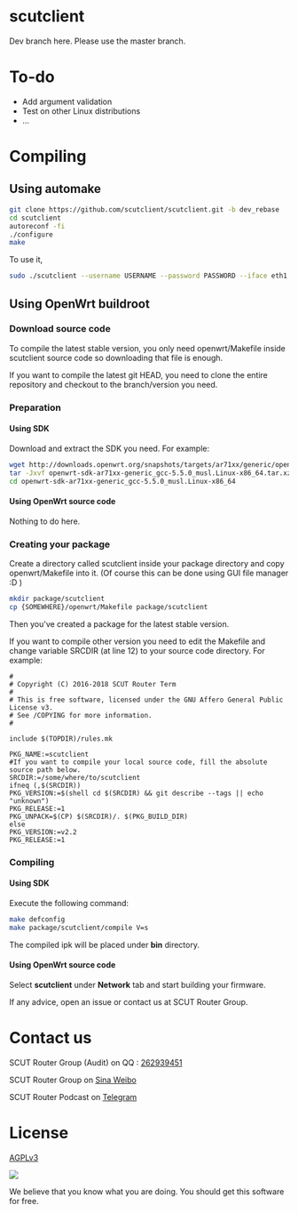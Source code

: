 scutclient
=================
Dev branch here. Please use the master branch.  


# To-do 
* Add argument validation
* Test on other Linux distributions  
* ...  

# Compiling
## Using automake
```bash
git clone https://github.com/scutclient/scutclient.git -b dev_rebase
cd scutclient
autoreconf -fi
./configure
make
```

To use it,
```bash
sudo ./scutclient --username USERNAME --password PASSWORD --iface eth1 --dns 222.201.130.30 --hostname Lenovo-PC --udp-server 202.38.210.131 --cli-version 4472434f4d0096022a --hash 2ec15ad258aee9604b18f2f8114da38db16efd00
```

## Using OpenWrt buildroot
### Download source code
To compile the latest stable version, you only need openwrt/Makefile inside scutclient source code so downloading that file is enough.

If you want to compile the latest git HEAD, you need to clone the entire repository and checkout to the branch/version you need.

### Preparation
#### Using SDK
Download and extract the SDK you need. For example:
```bash
wget http://downloads.openwrt.org/snapshots/targets/ar71xx/generic/openwrt-sdk-ar71xx-generic_gcc-5.5.0_musl.Linux-x86_64.tar.xz
tar -Jxvf openwrt-sdk-ar71xx-generic_gcc-5.5.0_musl.Linux-x86_64.tar.xz
cd openwrt-sdk-ar71xx-generic_gcc-5.5.0_musl.Linux-x86_64
```

#### Using OpenWrt source code
Nothing to do here.

### Creating your package
Create a directory called scutclient inside your package directory and copy openwrt/Makefile into it. (Of course this can be done using GUI file manager :D )
```bash
mkdir package/scutclient
cp {SOMEWHERE}/openwrt/Makefile package/scutclient
```
Then you've created a package for the latest stable version.

If you want to compile other version you need to edit the Makefile and change variable SRCDIR (at line 12) to your source code directory. For example:
```make
#
# Copyright (C) 2016-2018 SCUT Router Term
#
# This is free software, licensed under the GNU Affero General Public License v3.
# See /COPYING for more information.
#

include $(TOPDIR)/rules.mk

PKG_NAME:=scutclient
#If you want to compile your local source code, fill the absolute source path below.
SRCDIR:=/some/where/to/scutclient
ifneq (,$(SRCDIR))
PKG_VERSION:=$(shell cd $(SRCDIR) && git describe --tags || echo "unknown")
PKG_RELEASE:=1
PKG_UNPACK=$(CP) $(SRCDIR)/. $(PKG_BUILD_DIR)
else
PKG_VERSION:=v2.2
PKG_RELEASE:=1
```

### Compiling
#### Using SDK

Execute the following command:

```bash
make defconfig
make package/scutclient/compile V=s
```
The compiled ipk will be placed under **bin** directory.

#### Using OpenWrt source code

Select **scutclient** under **Network** tab and start building your firmware.

If any advice, open an issue or contact us at SCUT Router Group.

# Contact us

SCUT Router Group (Audit) on QQ : [262939451](http://jq.qq.com/?_wv=1027&k=2EzygcA)

SCUT Router Group on [Sina Weibo](http://weibo.com/u/5148048459)

SCUT Router Podcast on [Telegram](https://t.me/joinchat/AAAAAERy9tE0gUvyTM_GrA)

# License

[AGPLv3](https://www.gnu.org/licenses/agpl-3.0.html)

![](https://www.gnu.org/graphics/agplv3-155x51.png)

We believe that you know what you are doing. You should get this software for free.
